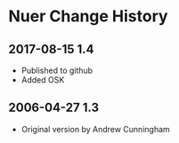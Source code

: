 # Nuer Change History

## 2017-08-15 1.4
* Published to github
* Added OSK

## 2006-04-27 1.3
* Original version by Andrew Cunningham
